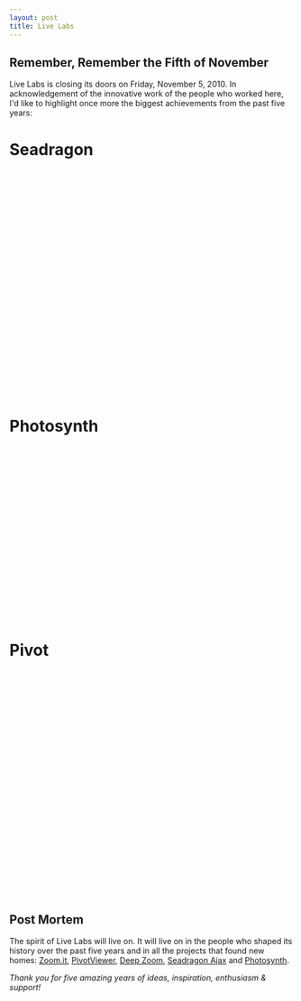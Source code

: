 ```yaml
---
layout: post
title: Live Labs
---
```

<h2>Remember, Remember the Fifth of November</h2>
Live Labs is closing its doors on Friday, November&nbsp;5, 2010. In acknowledgement of the innovative work of the people who worked here, I'd like to highlight once more the biggest achievements from the past five years:

<h1>Seadragon</h1>
<object width="500" height="400"><param name="movie" value="http://www.youtube.com/v/0ra5tp7K--I?fs=1&amp;hl=en_US&amp;rel=0"></param><param name="allowFullScreen" value="true"></param><param name="allowscriptaccess" value="always"></param><embed src="http://www.youtube.com/v/0ra5tp7K--I?fs=1&amp;hl=en_US&amp;rel=0" type="application/x-shockwave-flash" allowscriptaccess="always" allowfullscreen="true" width="500" height="400"></embed></object>

<h1>Photosynth</h1>
<object width="500" height="306"><param name="movie" value="http://www.youtube.com/v/M-8k8GEGZPM?fs=1&amp;hl=en_US&amp;rel=0"></param><param name="allowFullScreen" value="true"></param><param name="allowscriptaccess" value="always"></param><embed src="http://www.youtube.com/v/M-8k8GEGZPM?fs=1&amp;hl=en_US&amp;rel=0" type="application/x-shockwave-flash" allowscriptaccess="always" allowfullscreen="true" width="500" height="306"></embed></object>

<h1>Pivot</h1>
<object width="500" height="400"><param name="movie" value="http://www.youtube.com/v/BZuFUZpEZ-A?fs=1&amp;hl=en_US&amp;rel=0"></param><param name="allowFullScreen" value="true"></param><param name="allowscriptaccess" value="always"></param><embed src="http://www.youtube.com/v/BZuFUZpEZ-A?fs=1&amp;hl=en_US&amp;rel=0" type="application/x-shockwave-flash" allowscriptaccess="always" allowfullscreen="true" width="500" height="400"></embed></object>

<h2>Post Mortem</h2>
The spirit of Live Labs will live on. It will live on in the people who shaped its history over the past five years and in all the projects that found new homes: <a href="http://zoom.it">Zoom.it</a>, <a href="http://www.silverlight.net/learn/pivotviewer/">PivotViewer</a>, <a href="http://www.microsoft.com/silverlight/deep-zoom/">Deep Zoom</a>, <a href="http://seadragon.com/developer/ajax/">Seadragon Ajax</a> and <a href="http://photosynth.net/">Photosynth</a>. 

<em>Thank you for five amazing years of ideas, inspiration, enthusiasm &amp; support!</em>